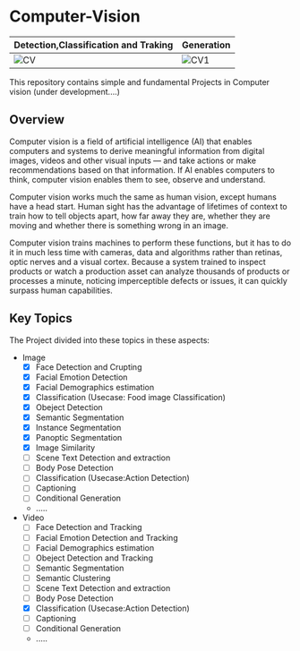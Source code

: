 # Computer-Vision
Detection,Classification and Traking  | Generation
 -----------------------------------  | ----------
| ![CV](https://github.com/Aliarcher/Computer-Vision/assets/53465519/33bb28ca-988b-4917-a05c-0d7c65630c7e) | ![CV1](https://github.com/Aliarcher/Computer-Vision/assets/53465519/c735b7db-65b0-49a6-8598-b4bec55e9234)



This repository contains simple and fundamental Projects in Computer vision (under development....)

## Overview
Computer vision is a field of artificial intelligence (AI) that enables computers and systems to derive meaningful information from digital images, videos and other visual inputs — and take actions or make recommendations based on that information. If AI enables computers to think, computer vision enables them to see, observe and understand.

Computer vision works much the same as human vision, except humans have a head start. Human sight has the advantage of lifetimes of context to train how to tell objects apart, how far away they are, whether they are moving and whether there is something wrong in an image.

Computer vision trains machines to perform these functions, but it has to do it in much less time with cameras, data and algorithms rather than retinas, optic nerves and a visual cortex. Because a system trained to inspect products or watch a production asset can analyze thousands of products or processes a minute, noticing imperceptible defects or issues, it can quickly surpass human capabilities.

## Key Topics
The Project divided into these topics in these aspects:
* Image
  - [x] Face Detection and Crupting
  - [x] Facial Emotion Detection
  - [x] Facial Demographics estimation
  - [x] Classification (Usecase: Food image Classification)
  - [x] Obeject Detection
  - [x] Semantic Segmentation
  - [x] Instance Segmentation
  - [x] Panoptic Segmentation
  - [x] Image Similarity
  - [ ] Scene Text Detection and extraction
  - [ ] Body Pose Detection
  - [ ] Classification (Usecase:Action Detection)
  - [ ] Captioning
  - [ ] Conditional Generation
  * .....
* Video
  - [ ] Face Detection and Tracking
  - [ ] Facial Emotion Detection and Tracking
  - [ ] Facial Demographics estimation
  - [ ] Obeject Detection and Tracking
  - [ ] Semantic Segmentation
  - [ ] Semantic Clustering
  - [ ] Scene Text Detection and extraction
  - [ ] Body Pose Detection
  - [x] Classification (Usecase:Action Detection)
  - [ ] Captioning
  - [ ] Conditional Generation
  * .....
